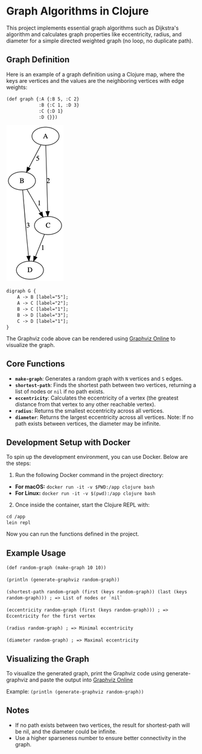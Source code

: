 # Graph Algorithms in Clojure

This project implements essential graph algorithms such as Dijkstra's algorithm and calculates graph properties like eccentricity, radius, and diameter for a simple directed weighted graph (no loop, no duplicate path).

## Graph Definition
Here is an example of a graph definition using a Clojure map, where the keys are vertices and the values are the neighboring vertices with edge weights:
```
(def graph {:A {:B 5, :C 2}
            :B {:C 1, :D 3}
            :C {:D 1}
            :D {}})
```
![Graph Visualization](./images/graph-diagram.png)
```
digraph G {
    A -> B [label="5"];
    A -> C [label="2"];
    B -> C [label="1"];
    B -> D [label="3"];
    C -> D [label="1"];
}
```
The Graphviz code above can be rendered using [Graphviz Online](https://dreampuf.github.io/GraphvizOnline) to visualize the graph.

## Core Functions

- **`make-graph`**: Generates a random graph with `N` vertices and `S` edges.
- **`shortest-path`**: Finds the shortest path between two vertices, returning a list of nodes or `nil` if no path exists.
- **`eccentricity`**: Calculates the eccentricity of a vertex (the greatest distance from that vertex to any other reachable vertex).
- **`radius`**: Returns the smallest eccentricity across all vertices.
- **`diameter`**: Returns the largest eccentricity across all vertices. Note: If no path exists between vertices, the diameter may be infinite.

## Development Setup with Docker

To spin up the development environment, you can use Docker. Below are the steps:

1. Run the following Docker command in the project directory:
 - **For macOS:** `docker run -it -v $PWD:/app clojure bash`
 - **For Linux:** `docker run -it -v $(pwd):/app clojure bash`
2. Once inside the container, start the Clojure REPL with:
```
cd /app
lein repl
```
Now you can run the functions defined in the project.

## Example Usage
```
(def random-graph (make-graph 10 10))

(println (generate-graphviz random-graph))

(shortest-path random-graph (first (keys random-graph)) (last (keys random-graph))) ; => List of nodes or `nil`

(eccentricity random-graph (first (keys random-graph))) ; => Eccentricity for the first vertex

(radius random-graph) ; => Minimal eccentricity

(diameter random-graph) ; => Maximal eccentricity
```

## Visualizing the Graph
To visualize the generated graph, print the Graphviz code using generate-graphviz and paste the output into [Graphviz Online](https://dreampuf.github.io/GraphvizOnline)

Example:
`(println (generate-graphviz random-graph))`

## Notes
- If no path exists between two vertices, the result for shortest-path will be nil, and the diameter could be infinite.
- Use a higher sparseness number to ensure better connectivity in the graph.

